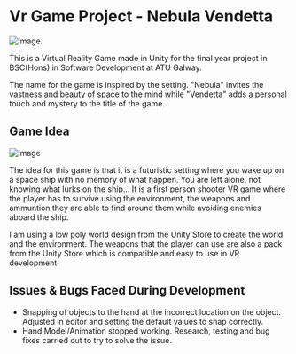 # Vr Game Project - Nebula Vendetta
![image](https://github.com/user-attachments/assets/1c8c44d4-aca7-4760-943b-e8e435e9d057)

This is a Virtual Reality Game made in Unity for the final year project in BSC(Hons) in Software Development at ATU Galway.

The name for the game is inspired by the setting. "Nebula" invites the vastness and beauty of space to the mind while "Vendetta" adds a personal touch and mystery to the title of the game.

## Game Idea
![image](https://github.com/user-attachments/assets/d6cebda1-f4e5-41f2-b530-11cc0ce215ae)

The idea for this game is that it is a futuristic setting where you wake up on a space ship with no memory of what happen. You are left alone, not knowing what lurks on the ship...
It is a first person shooter VR game where the player has to survive using the environment, the weapons and ammuntion they are able to find around them while avoiding enemies aboard the ship.

I am using a low poly world design from the Unity Store to create the world and the environment. 
The weapons that the player can use are also a pack from the Unity Store which is compatible and easy to use in VR development.

## Issues & Bugs Faced During Development
- Snapping of objects to the hand at the incorrect location on the object. Adjusted in editor and setting the default values to snap correctly.
- Hand Model/Animation stopped working. Research, testing and bug fixes carried out to try to solve the issue.
